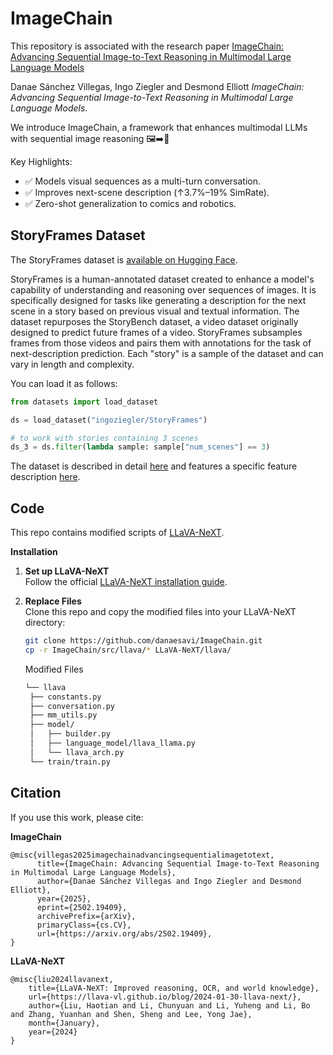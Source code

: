# ImageChain
This repository is associated with the research paper [ImageChain: Advancing Sequential Image-to-Text Reasoning in Multimodal Large Language Models](https://arxiv.org/abs/2502.19409)

Danae Sánchez Villegas, Ingo Ziegler and Desmond Elliott *ImageChain: Advancing Sequential Image-to-Text Reasoning in Multimodal Large Language Models*.

We introduce ImageChain, a framework that enhances multimodal LLMs with sequential image reasoning 🖼️➡️📝

Key Highlights: 
- ✅ Models visual sequences as a multi-turn conversation.
- ✅ Improves next-scene description (↑3.7%–19% SimRate).
- ✅ Zero-shot generalization to comics and robotics.

## StoryFrames Dataset
The StoryFrames dataset is [available on Hugging Face](https://huggingface.co/datasets/ingoziegler/StoryFrames).

StoryFrames is a human-annotated dataset created to enhance a model's capability of understanding and reasoning over sequences of images. It is specifically designed for tasks like generating a description for the next scene in a story based on previous visual and textual information. The dataset repurposes the StoryBench dataset, a video dataset originally designed to predict future frames of a video. StoryFrames subsamples frames from those videos and pairs them with annotations for the task of next-description prediction. Each "story" is a sample of the dataset and can vary in length and complexity.

You can load it as follows:

```python
from datasets import load_dataset

ds = load_dataset("ingoziegler/StoryFrames")

# to work with stories containing 3 scenes
ds_3 = ds.filter(lambda sample: sample["num_scenes"] == 3)
```

The dataset is described in detail [here](https://huggingface.co/datasets/ingoziegler/StoryFrames#what-is-a-story-in-storyframes) and features a specific feature description [here](https://huggingface.co/datasets/ingoziegler/StoryFrames#detailed-field-descriptions).

## Code

This repo contains modified scripts of [LLaVA-NeXT](https://github.com/LLaVA-VL/LLaVA-NeXT).  

**Installation**  

1. **Set up LLaVA-NeXT**  
   Follow the official [LLaVA-NeXT installation guide](https://github.com/LLaVA-VL/LLaVA-NeXT).  

2. **Replace Files**  
   Clone this repo and copy the modified files into your LLaVA-NeXT directory:  
   ```bash
   git clone https://github.com/danaesavi/ImageChain.git
   cp -r ImageChain/src/llava/* LLaVA-NeXT/llava/
   ```
   Modified Files
   ```bash
   └── llava
    ├── constants.py
    ├── conversation.py
    ├── mm_utils.py
    ├── model/
    │   ├── builder.py
    │   ├── language_model/llava_llama.py
    │   └── llava_arch.py
    └── train/train.py
    ```

## Citation
If you use this work, please cite:

**ImageChain**  
```
@misc{villegas2025imagechainadvancingsequentialimagetotext,
      title={ImageChain: Advancing Sequential Image-to-Text Reasoning in Multimodal Large Language Models}, 
      author={Danae Sánchez Villegas and Ingo Ziegler and Desmond Elliott},
      year={2025},
      eprint={2502.19409},
      archivePrefix={arXiv},
      primaryClass={cs.CV},
      url={https://arxiv.org/abs/2502.19409}, 
}
```

**LLaVA-NeXT**  
```
@misc{liu2024llavanext,
    title={LLaVA-NeXT: Improved reasoning, OCR, and world knowledge},
    url={https://llava-vl.github.io/blog/2024-01-30-llava-next/},
    author={Liu, Haotian and Li, Chunyuan and Li, Yuheng and Li, Bo and Zhang, Yuanhan and Shen, Sheng and Lee, Yong Jae},
    month={January},
    year={2024}
}
```
